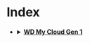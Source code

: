# **Index**
* <details>
    <summary>
      <a href="./WD%20My&20Cloud&20Gen1"><b>WD My Cloud Gen 1</b></a>
    </summary>
    <p>

  * [**Fix**](./WD%20My%20Cloud%20Gen1/Fix)
  * [**Network**](./WD%20My%20Cloud%20Gen1/Network)
  * [**Chroot Debian (펌웨어 변경 없이 Debian 사용)**](./WD%20My%20Cloud%20Gen1/Chroot&20Debian)
  * [**Apps**](./WD%20My%20Cloud%20Gen1/Apps)
    </p>
  </details>

<!--
<details>
  <summary>
    <a href="링크">제목</a>
  </summary>
  <p>

내용
  </p>
</details>
-->